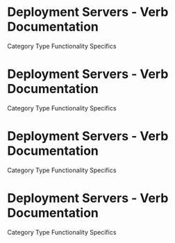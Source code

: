  
# Deployment Servers - Verb Documentation
 
Category                  Type                      Functionality             Specifics                
 
# Deployment Servers - Verb Documentation
 
Category                  Type                      Functionality             Specifics                
 
# Deployment Servers - Verb Documentation
 
Category                  Type                      Functionality             Specifics                
 
# Deployment Servers - Verb Documentation
 
Category                  Type                      Functionality             Specifics                
